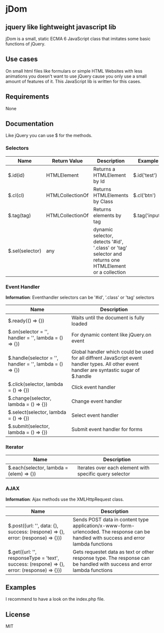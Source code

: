 # jDom
jquery like lightweight javascript lib
---

jDom is a small, static ECMA 6 JavaScript class that imitates some basic functions of jQuery.

## Use cases
On small html files like formulars or simple HTML Websites with less animations you doesn't want to use jQuery cause you only use a small amount of features of it. This JavaScript lib is written for this cases.

## Requirements
None

## Documentation
Like jQuery you can use $ for the methods.


### Selectors
|Name|Return Value|Description|Example|
|----|------------|-----------|-------|
|$.id(id)| HTMLElement| Returns a HTMLElement by Id| $.id('test')|
|$.cl(cl)| HTMLCollectionOf<Element>| Returns HTMLElements by Class| $.cl('btn')|
|$.tag(tag)| HTMLCollectionOf<any>| Returns elements by tag| $.tag('input')|
|$.sel(selector)|any| dynamic selector, detects '#id', '.class' or 'tag' selector and returns one HTMLElement or a collection|

### Event Handler
**Information**: Eventhandler selectors can be '#id', '.class' or 'tag' selectors

|Name|Description|
|----|-----------|
|$.ready(() => {})|Waits until the document is fully loaded|
|$.on(selector = '', handler = '', lambda = () => {})| For dynamic content like jQuery.on event|
|$.handle(selector = '', handler = '', lambda = () => {})| Global handler which could be used for all diffrent JavaScript event handler types. All other event handler are syntastic sugar of $.handle|
|$.click(selector, lambda = () => {})| Click event handler|
|$.change(selector, lambda = () => {})| Change event handler|
|$.select(selector, lambda = () => {})| Select event handler|
|$.submit(selector, lambda = () => {})| Submit event handler for forms|

### Iterator
|Name|Description|
|----|-----------|
|$.each(selector, lambda = (elem) => {})| Iterates over each element with specific query selector|

### AJAX
**Information**: Ajax methods use the XMLHttpRequest class.

|Name|Description|
|----|-----------|
|$.post({url: '', data: {}, success: (respone) => {}, error: (response) => {}})| Sends POST data in content type application/x-www-form-urlencoded. The response can be handled with success and error lambda functions|
|$.get({url: '', responseType = 'text', success: (respone) => {}, error: (response) => {}})| Gets requestet data as text or other response type. The response can be handled with success and error lambda functions|

## Examples
I recommend to have a look on the index.php file.


## License 
MIT
